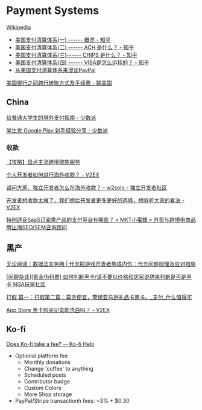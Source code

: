 # Payment Systems
[Wikipedia](https://en.wikipedia.org/wiki/Payment_system)

- [美国支付清算体系(一) ------ 概览 - 知乎](https://zhuanlan.zhihu.com/p/245542926)
- [美国支付清算体系(二) ------ ACH 是什么？ - 知乎](https://zhuanlan.zhihu.com/p/267139374)
- [美国支付清算体系(三)------ CHIPS 是什么？ - 知乎](https://zhuanlan.zhihu.com/p/267298844)
- [美国支付清算体系(四) ------ VISA是怎么运转的？ - 知乎](https://zhuanlan.zhihu.com/p/267752005)
- [从美国支付清算体系来漫谈PayPal](https://www.baijing.cn/article/30260)

[美国银行之间跨行转账方式及手续费 - 聊美国](https://www.liaomeiguo.com/20190127-1/)

## China
[给普通大学生的境外支付指南 - 少数派](https://sspai.com/post/38960)

[学生党 Google Play 剁手经验分享 - 少数派](https://sspai.com/post/45933)

### 收款
[【攻略】盘点主流跨境收款服务](https://jiangxin.info/1201/cross-border-payment-method-strategy/)

[个人开发者如何进行海外收款？ - V2EX](https://www.v2ex.com/t/801035)

[请问大家，独立开发者怎么在海外收款？ - w2solo - 独立开发者社区](https://w2solo.com/topics/2941)

[开发者想收款太难了，我们想给开发者更多更好的选择，想听听大家的看法 - V2EX](https://www.v2ex.com/t/129714)

[特别适合SaaS订阅类产品的支付平台有哪些？ « MKT小蜜蜂 « 外贸与跨境电商品牌出海SEO/SEM咨询顾问](https://mktbee.com/251.html)

## 黑产
[无讼阅读｜数据法实务圈 | 代充把游戏开发者熬成内伤：代充问题梳理及应对措施](https://victory.itslaw.com/victory/api/v1/articles/article/d1bac013-6b44-4a1c-9531-bc3dfb287577?downloadLink=2)

[\[闲聊杂谈\]\[氪金伪科普\] 如何判断黑卡/请不要以价格和店家说辞来判断是否是黑卡 NGA玩家社区](https://ngabbs.com/read.php?tid=28625465&rand=929)

[打假 篇一：打假第二篇：莫贪便宜，警惕亚马逊礼品卡黑卡。\_支付\_什么值得买](https://post.smzdm.com/p/a5k606l7/)

[App Store 黑卡购买记录能洗白吗？ - V2EX](https://us.v2ex.com/t/252990)

## Ko-fi
[Does Ko-fi take a fee? -- Ko-fi Help](https://help.ko-fi.com/hc/en-us/articles/360002506494-Does-Ko-fi-take-a-fee)
- Optional platform fee
  - Monthly donations
  - Change 'coffee' to anything
  - Scheduled posts
  - Contributor badge
  - Custom Colors
  - More Shop storage
- PayPal/Stripe transactionh fees: ~3% + $0.30